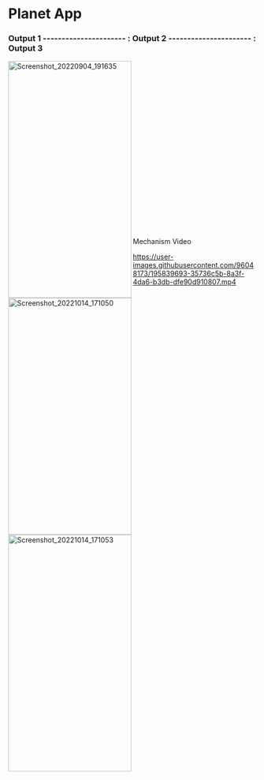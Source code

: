 # Planet App


### Output 1 ---------------------- : Output 2  ---------------------- : Output 3                 


<p float="left">
  <img align="left" src="https://user-images.githubusercontent.com/96048173/195837924-6bdd5c03-af79-4b70-a2dd-5244bed443f7.jpg" alt="Screenshot_20220904_191635" width=250 height=480/>
  
  <img align="left" src="https://user-images.githubusercontent.com/96048173/195838912-97c9e8ee-da6c-45d8-8d48-600d9349cf2a.jpg" alt="Screenshot_20221014_171050" width=250 height=480/>
  
  <img align="left" src="https://user-images.githubusercontent.com/96048173/195838915-0f3f47b6-2645-4b6f-8d97-455d1abad41d.jpg" alt="Screenshot_20221014_171053" width=250 height=480/>
  </br></br></br></br></br></br></br></br></br></br></br></br></br></br></br></br></br></br></br></br></br>
 Mechanism Video
  
https://user-images.githubusercontent.com/96048173/195839693-35736c5b-8a3f-4da6-b3db-dfe90d910807.mp4
  
</p>



